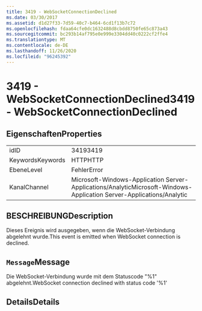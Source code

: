 ```yaml
---
title: 3419 - WebSocketConnectionDeclined
ms.date: 03/30/2017
ms.assetid: d1d27f33-7d59-40c7-b464-6cd1f13b7c72
ms.openlocfilehash: fdaa64cfe0dc1632488d8cbdd8750fe65c873a43
ms.sourcegitcommit: bc293b14af795e0e999e3304dd40c0222cf2ffe4
ms.translationtype: MT
ms.contentlocale: de-DE
ms.lasthandoff: 11/26/2020
ms.locfileid: "96245392"
---
```

# <a name="3419---websocketconnectiondeclined"></a><span data-ttu-id="8461b-102">3419 - WebSocketConnectionDeclined</span><span class="sxs-lookup"><span data-stu-id="8461b-102">3419 - WebSocketConnectionDeclined</span></span>

## <a name="properties"></a><span data-ttu-id="8461b-103">Eigenschaften</span><span class="sxs-lookup"><span data-stu-id="8461b-103">Properties</span></span>  
  
|||  
|-|-|  
|<span data-ttu-id="8461b-104">id</span><span class="sxs-lookup"><span data-stu-id="8461b-104">ID</span></span>|<span data-ttu-id="8461b-105">3419</span><span class="sxs-lookup"><span data-stu-id="8461b-105">3419</span></span>|  
|<span data-ttu-id="8461b-106">Keywords</span><span class="sxs-lookup"><span data-stu-id="8461b-106">Keywords</span></span>|<span data-ttu-id="8461b-107">HTTP</span><span class="sxs-lookup"><span data-stu-id="8461b-107">HTTP</span></span>|  
|<span data-ttu-id="8461b-108">Ebene</span><span class="sxs-lookup"><span data-stu-id="8461b-108">Level</span></span>|<span data-ttu-id="8461b-109">Fehler</span><span class="sxs-lookup"><span data-stu-id="8461b-109">Error</span></span>|  
|<span data-ttu-id="8461b-110">Kanal</span><span class="sxs-lookup"><span data-stu-id="8461b-110">Channel</span></span>|<span data-ttu-id="8461b-111">Microsoft-Windows-Application Server-Applications/Analytic</span><span class="sxs-lookup"><span data-stu-id="8461b-111">Microsoft-Windows-Application Server-Applications/Analytic</span></span>|  
  
## <a name="description"></a><span data-ttu-id="8461b-112">BESCHREIBUNG</span><span class="sxs-lookup"><span data-stu-id="8461b-112">Description</span></span>  

 <span data-ttu-id="8461b-113">Dieses Ereignis wird ausgegeben, wenn die WebSocket-Verbindung abgelehnt wurde.</span><span class="sxs-lookup"><span data-stu-id="8461b-113">This event is emitted when WebSocket connection is declined.</span></span>  
  
## <a name="message"></a><span data-ttu-id="8461b-114">`Message`</span><span class="sxs-lookup"><span data-stu-id="8461b-114">Message</span></span>  

 <span data-ttu-id="8461b-115">Die WebSocket-Verbindung wurde mit dem Statuscode "%1" abgelehnt.</span><span class="sxs-lookup"><span data-stu-id="8461b-115">WebSocket connection declined with status code '%1'</span></span>  
  
## <a name="details"></a><span data-ttu-id="8461b-116">Details</span><span class="sxs-lookup"><span data-stu-id="8461b-116">Details</span></span>
